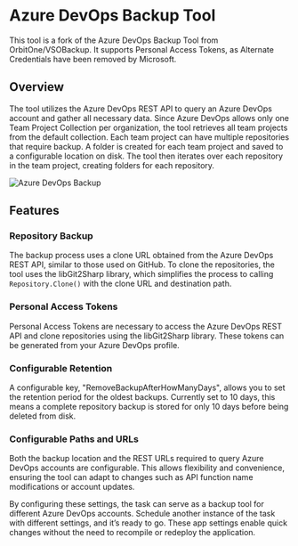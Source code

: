# Azure DevOps Backup Tool

This tool is a fork of the Azure DevOps Backup Tool from OrbitOne/VSOBackup. It supports Personal Access Tokens, as Alternate Credentials have been removed by Microsoft.

## Overview

The tool utilizes the Azure DevOps REST API to query an Azure DevOps account and gather all necessary data. Since Azure DevOps allows only one Team Project Collection per organization, the tool retrieves all team projects from the default collection. Each team project can have multiple repositories that require backup. A folder is created for each team project and saved to a configurable location on disk. The tool then iterates over each repository in the team project, creating folders for each repository.

![Azure DevOps Backup](https://pbs.twimg.com/media/CEeHrndVIAAnREj.png)

## Features

### Repository Backup

The backup process uses a clone URL obtained from the Azure DevOps REST API, similar to those used on GitHub. To clone the repositories, the tool uses the libGit2Sharp library, which simplifies the process to calling `Repository.Clone()` with the clone URL and destination path.

### Personal Access Tokens

Personal Access Tokens are necessary to access the Azure DevOps REST API and clone repositories using the libGit2Sharp library. These tokens can be generated from your Azure DevOps profile.

### Configurable Retention

A configurable key, "RemoveBackupAfterHowManyDays", allows you to set the retention period for the oldest backups. Currently set to 10 days, this means a complete repository backup is stored for only 10 days before being deleted from disk.

### Configurable Paths and URLs

Both the backup location and the REST URLs required to query Azure DevOps accounts are configurable. This allows flexibility and convenience, ensuring the tool can adapt to changes such as API function name modifications or account updates.

By configuring these settings, the task can serve as a backup tool for different Azure DevOps accounts. Schedule another instance of the task with different settings, and it’s ready to go. These app settings enable quick changes without the need to recompile or redeploy the application.
